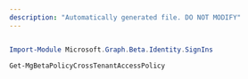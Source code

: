 ```yaml
---
description: "Automatically generated file. DO NOT MODIFY"
---
```


```powershell

Import-Module Microsoft.Graph.Beta.Identity.SignIns

Get-MgBetaPolicyCrossTenantAccessPolicy

```